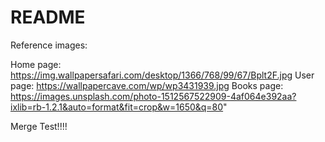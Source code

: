 # README

Reference images:

Home page: https://img.wallpapersafari.com/desktop/1366/768/99/67/Bplt2F.jpg
User page: https://wallpapercave.com/wp/wp3431939.jpg
Books page: https://images.unsplash.com/photo-1512567522909-4af064e392aa?ixlib=rb-1.2.1&auto=format&fit=crop&w=1650&q=80"


Merge Test!!!!